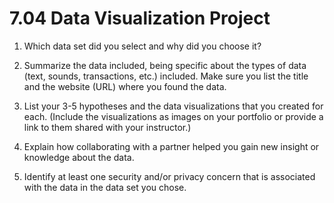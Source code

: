 # 7.04 Data Visualization Project

1. Which data set did you select and why did you choose it?

2. Summarize the data included, being specific about the types of data (text, sounds, transactions, etc.) included. Make sure you list the title and the website (URL)  where you found the data.

3. List your 3-5 hypotheses and the data visualizations that you created for each. (Include the visualizations as images on your portfolio or provide a link to them shared with your instructor.)

4. Explain how collaborating with a partner helped you gain new insight or knowledge about the data.

5. Identify at least one security and/or privacy concern that is associated with the data in the data set you chose.
